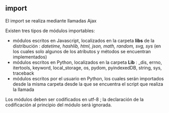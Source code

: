 import
------

El import se realiza mediante llamadas Ajax

Existen tres tipos de m&oacute;dulos importables:

- m&oacute;dulos escritos en Javascript, localizados en la carpeta __libs__ de la distribuci&oacute;n : _datetime, hashlib, html, json, math, random, svg, sys_ (en los cuales solo algunos de los atributos y m&eacute;todos se encuentran implementados)
- m&oacute;dulos escritos en Python, localizados en la carpeta __Lib__ : _dis, errno, itertools, keyword, local\_storage, os, pydom, pyindexedDB, string, sys, traceback
- m&oacute;dulos escritos por el usuario en Python, los cuales ser&aacute;n importados desde la misma carpeta desde la que se encuentra el script que realiza la llamada

Los m&oacute;dulos deben ser codificados en utf-8 ; la declaraci&oacute;n de la codificaci&oacute;n al principio del m&oacute;dulo ser&aacute; ignorada.